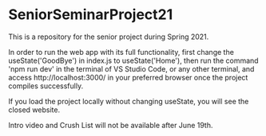 # SeniorSeminarProject21

This is a repository for the senior project during Spring 2021.

In order to run the web app with its full functionality,
first change the useState('GoodBye') in index.js to useState('Home'),
then run the command 'npm run dev' in the terminal of VS Studio Code, or any other terminal,
and access http://localhost:3000/ in your preferred browser once the project compiles successfully.

If you load the project locally without changing useState, you will see the closed website.

Intro video and Crush List will not be available after June 19th.



